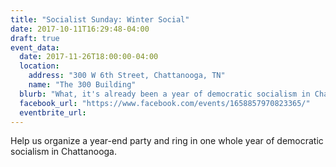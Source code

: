 ```yaml
---
title: "Socialist Sunday: Winter Social"
date: 2017-10-11T16:29:48-04:00
draft: true
event_data:
  date: 2017-11-26T18:00:00-04:00
  location:
    address: "300 W 6th Street, Chattanooga, TN"
    name: "The 300 Building"
  blurb: "What, it's already been a year of democratic socialism in Chattanooga?"
  facebook_url: "https://www.facebook.com/events/1658857970823365/"
  eventbrite_url:
---
```


Help us organize a year-end party and ring in one whole year of democratic
socialism in Chattanooga.
